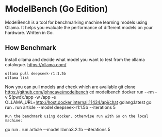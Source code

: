 # ModelBench (Go Edition)

ModelBench is a tool for benchmarking machine learning models using Ollama. It helps you evaluate the performance of different models on your hardware. Written in Go.

## How Benchmark

Install ollama and decide what model you want to test from the ollama catalogue.
https://ollama.com/

```
ollama pull deepseek-r1:1.5b
ollama list
```

Now you can pull models and check which are available 
git clone https://github.com/johncave/modelbench
cd modelbench 
docker run --rm -v $(pwd):/app -w /app -e OLLAMA_URL=http://host.docker.internal:11434/api/chat golang:latest go run . run article --model deepseek-r1:1.5b --iterations 5
```
Run the benchmark using docker, otherwise run with Go on the local machine:
```
go run . run article --model llama3.2:1b --iterations 5
```